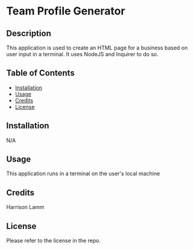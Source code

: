 # Team Profile Generator

## Description

This application is used to create an HTML page for a business based on user input in a terminal. It uses NodeJS and Inquirer to do so.

## Table of Contents

- [Installation](#installation)
- [Usage](#usage)
- [Credits](#credits)
- [License](#license)

## Installation

N/A

## Usage

This application runs in a terminal on the user's local machine

## Credits 

Harrison Lamm

## License

Please refer to the license in the repo.